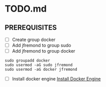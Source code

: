 # TODO.md

## PREREQUISITES
- [ ]	Create group docker
- [ ]	Add jfremond to group sudo
- [ ]	Add jfremond to group docker
```
sudo groupadd docker
sudo usermod -aG sudo jfremond
sudo usermod -aG docker jfremond
```
- [ ]	Install docker engine
[Install Docker Engine](https://docs.docker.com/engine/install/debian/)